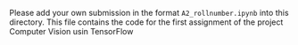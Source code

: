 Please add your own submission in the format `A2_rollnumber.ipynb` into this directory.
This file contains the code for the first assignment of the project Computer Vision usin TensorFlow
